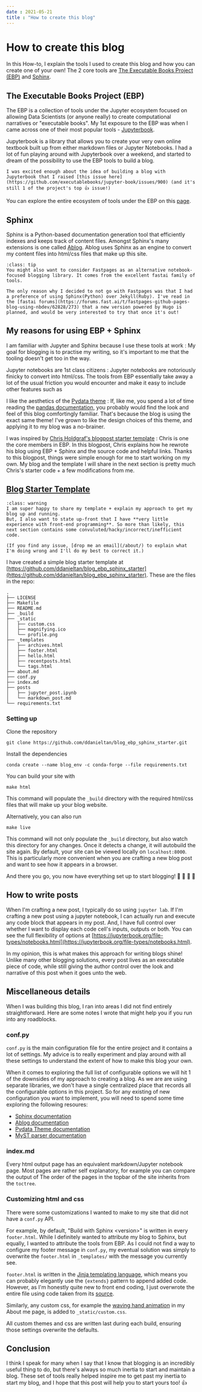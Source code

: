 ```yaml
---
date : 2021-05-21
title : "How to create this blog"
---
```


# How to create this blog
In this How-to, I explain the tools I used to create this blog and how you can create one of your own! The 2 core tools are [The Executable Books Project (EBP)](https://executablebooks.org/en/latest/) and [Sphinx](https://www.sphinx-doc.org/en/master/usage/quickstart.html).


## The Executable Books Project (EBP)
The EBP is a collection of tools under the Jupyter ecosystem focused on allowing Data Scientists (or anyone really) to create computational narratives or "executable books". My 1st exposure to the EBP was when I came across one of their most popular tools - [Jupyterbook](https://jupyterbook.org/). 

Jupyterbook is a library that allows you to create your very own online textbook built up from either markdown files or Jupyter Notebooks. I had a lot of fun playing around with Jupyterbook over a weekend, and started to dream of the possibility to use the EBP tools to build a blog. 

```{note}
I was excited enough about the idea of building a blog with Jupyterbook that I raised [this issue here](https://github.com/executablebooks/jupyter-book/issues/900) (and it's still 1 of the project's top 👍 issue!)
```
You can explore the entire ecosystem of tools under the EBP on this [page](https://executablebooks.org/en/latest/tools.html).

## Sphinx
Sphinx is a Python-based documentation generation tool that efficiently indexes and keeps track of content files. Amongst Sphinx's many extensions is one called [Ablog](https://ablog.readthedocs.io/). Ablog uses Sphinx as an engine to convert my content files into html/css files that make up this site.

```{admonition} Alternative blogging tool - [Fastpages](https://github.com/fastai/fastpages)
:class: tip
You might also want to consider Fastpages as an alternative notebook-focused blogging library. It comes from the excellent fastai family of tools.

The only reason why I decided to not go with Fastpages was that I had a preference of using Sphinx(Python) over Jekyll(Ruby). I've read in the [fastai forums](https://forums.fast.ai/t/fastpages-github-pages-blog-using-nbdev/62828/273) that a new version powered by Hugo is planned, and would be very interested to try that once it's out!
```

## My reasons for using EBP + Sphinx

I am familiar with Jupyter and Sphinx because I use these tools at work
: My goal for blogging is to practise my writing, so it's important to me that the tooling doesn't get too in the way.

Jupyter notebooks are 1st class citizens
: Jupyter notebooks are notoriously finicky to convert into html/css. The tools from EBP essentially take away a lot of the usual friction you would encounter and make it easy to include other features such as 

I like the aesthetics of the [Pydata theme](https://pydata-sphinx-theme.readthedocs.io/en/latest/index.html)
: If, like me, you spend a lot of time reading the [pandas documentation](https://pandas.pydata.org/docs/), you probably would find the look and feel of this blog comfortingly familiar. That's because the blog is using the exact same theme! I've grown to like the design choices of this theme, and applying it to my blog was a no-brainer.

I was inspired by [Chris Holdgraf's blogpost starter template](https://predictablynoisy.com/posts/2020/sphinx-blogging/)
: Chris is one the core members in EBP. In this blogpost, Chris explains how he rewrote his blog using EBP + Sphinx and the source code and helpful links. Thanks to this blogpost, things were simple enough for me to start working on my own. My blog and the template I will share in the next section is pretty much Chris's starter code + a few modifications from me.


## [Blog Starter Template](https://github.com/ddanieltan/blog_ebp_sphinx_starter)

```{admonition} Caveat
:class: warning
I am super happy to share my template + explain my approach to get my blog up and running.
But, I also want to state up-front that I have **very little experience with front-end programming**. So more than likely, this next section contains some convuluted/hacky/incorrect/inefficient code. 

(If you find any issue, [drop me an email](/about/) to explain what I'm doing wrong and I'll do my best to correct it.)
```

I have created a simple blog starter template at [https://github.com/ddanieltan/blog_ebp_sphinx_starter](https://github.com/ddanieltan/blog_ebp_sphinx_starter).
These are the files in the repo:
```
.
├── LICENSE
├── Makefile
├── README.md
├── _build
├── _static
│   ├── custom.css
│   ├── magnifying.ico
│   └── profile.png
├── _templates
│   ├── archives.html
│   ├── footer.html
│   ├── hello.html
│   ├── recentposts.html
│   └── tags.html
├── about.md
├── conf.py
├── index.md
├── posts
│   ├── jupyter_post.ipynb
│   └── markdown_post.md
└── requirements.txt
```
### Setting up
Clone the repository

```
git clone https://github.com/ddanieltan/blog_ebp_sphinx_starter.git
```

Install the dependencies

```
conda create --name blog_env -c conda-forge --file requirements.txt
```

You can build your site with

```
make html
```
This command will populate the `_build` directory with the required html/css files that will make up your blog website.

Alternatively, you can also run
```
make live
```
This command will not only populate the `_build` directory, but also watch this directory for any changes. Once it detects a change, it will autobuild the site again. By default, your site can be viewed locally on `localhost:8000`. This is particularly more convenient when you are crafting a new blog post and want to see how it appears in a browser.

And there you go, you now have everything set up to start blogging! 🥳 🥳 🎉 🎉

## How to write posts

When I'm crafting a new post, I typically do so using `jupyter lab`. If I'm crafting a new post using a jupyter notebook, I can actually run and execute any code block that appears in my post. And, I have full control over whether I want to display each code cell's inputs, outputs or both. You can see the full flexibility of options at [https://jupyterbook.org/file-types/notebooks.html](https://jupyterbook.org/file-types/notebooks.html).

In my opinion, this is what makes this approach for writing blogs shine! Unlike many other blogging solutions, every post lives as an executable piece of code, while still giving the author control over the look and narrative of this post when it goes unto the web.

## Miscellaneous details

When I was building this blog, I ran into areas I did not find entirely straightforward. Here are some notes I wrote that might help you if you run into any roadblocks.

### conf.py

`conf.py` is the main configuration file for the entire project and it contains a lot of settings. My advice is to really experiment and play around with all these settings to understand the extent of how to make this blog your own.

When it comes to exploring the full list of configurable options we will hit 1 of the downsides of my approach to creating a blog. As we are are using separate libraries, we don't have a single centralized place that records all the configurable options in this project. So for any existing of new configuration you want to implement, you will need to spend some time exploring the following resoures:
- [Sphinx documentation](https://www.sphinx-doc.org/en/master/usage/configuration.html) 
- [Ablog documentation](https://ablog.readthedocs.io/)
- [Pydata Theme documentation](https://pydata-sphinx-theme.readthedocs.io/en/latest/index.html)
- [MyST parser documentation](https://myst-parser.readthedocs.io/en/latest/using/intro.html)

### index.md
Every html output page has an equivalent markdown/Jupyter notebook page. Most pages are rather self explanatory, for example you can compare the output of The order of the pages in the topbar of the site inherits from the `toctree`.

### Customizing html and css
There were some customizations I wanted to make to my site that did not have a `conf.py` API. 

For example, by default, "Build with Sphinx \<version>" is written in every `footer.html`. While I definitely wanted to attribute my blog to Sphinx, but equally, I wanted to attribute the tools from EBP. As I could not find a way to configure my footer message in `conf.py`, my eventual solution was simply to overwrite the `footer.html` in `_templates/` with the message you currently see.

`footer.html` is written in the [Jinja templating language](https://jinja.palletsprojects.com/en/2.11.x/), which means you can probably elegantly use the `{extends}` pattern to append added code. However, as I'm honestly quite new to front end coding, I just overwrote the entire file using code taken from its [source](https://github.com/pandas-dev/pydata-sphinx-theme/blob/master/pydata_sphinx_theme/footer.html).

Similarly, any custom css, for example the [waving hand animation](https://jarv.is/notes/css-waving-hand-emoji/) in my About me page, is added to `_static/custom.css`. 

All custom themes and css are written last during each build, ensuring those settings overwrite the defaults.

## Conclusion
I think I speak for many when I say that I know that blogging is an incredibly useful thing to do, but there's  always so much inertia to start and maintain a blog. These set of tools really helped inspire me to get past my inertia to start my blog, and I hope that this post will help you to start yours too! 👍